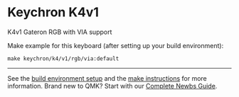 # Keychron K4v1

K4v1 Gateron RGB with VIA support

Make example for this keyboard (after setting up your build environment):

    make keychron/k4/v1/rgb/via:default
    
* * *

See the [build environment setup](https://docs.qmk.fm/#/getting_started_build_tools) and the [make instructions](https://docs.qmk.fm/#/getting_started_make_guide) for more information. Brand new to QMK? Start with our [Complete Newbs Guide](https://docs.qmk.fm/#/newbs).
